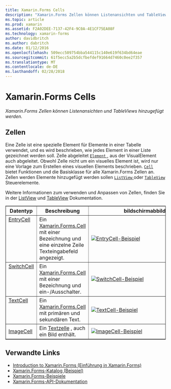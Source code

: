 ```yaml
---
title: Xamarin.Forms Cells
description: "Xamarin.Forms Zellen können Listenansichten und TableViews hinzugefügt werden."
ms.topic: article
ms.prod: xamarin
ms.assetid: F2A02DEE-7137-42F4-9C0A-4E1CF75EA08F
ms.technology: xamarin-forms
author: davidbritch
ms.author: dabritch
ms.date: 01/12/2016
ms.openlocfilehash: 509ecc509754bba544115c140e619f634bd64eae
ms.sourcegitcommit: 61f5ecc5a2b5dcfbefdef91664d7460c0ee2f357
ms.translationtype: MT
ms.contentlocale: de-DE
ms.lasthandoff: 02/28/2018
---
```

# <a name="xamarinforms-cells"></a>Xamarin.Forms Cells

_Xamarin.Forms Zellen können Listenansichten und TableViews hinzugefügt werden._

<style>.tableimg { max-width: none !important;}</style>

## <a name="cells"></a>Zellen

Eine Zelle ist eine spezielle Element für Elemente in einer Tabelle verwendet, und es wird beschrieben, wie jedes Element in einer Liste gezeichnet werden soll. Zelle abgeleitet [ `Element` ](https://developer.xamarin.com/api/type/Xamarin.Forms.Element/), aus der VisualElement auch abgeleitet. Obwohl Zelle nicht um ein visuelles Element ist, wird nur eine Vorlage zum Erstellen eines visuellen Elements beschrieben. [`Cell`](https://developer.xamarin.com/api/type/Xamarin.Forms.Cell/) bietet Funktionen und die Basisklasse für alle Xamarin.Forms Zellen an. Zellen werden Elemente hinzugefügt werden sollen [ `ListView` ](https://developer.xamarin.com/api/type/Xamarin.Forms.ListView/) oder [ `TableView` ](https://developer.xamarin.com/api/type/Xamarin.Forms.TableView/) Steuerelemente.

Weitere Informationen zum verwenden und Anpassen von Zellen, finden Sie in der [ListView](~/xamarin-forms/user-interface/listview/index.md) und [TableView](~/xamarin-forms/user-interface/tableview.md) Dokumentation.

<table align="center" border="1" cellpadding="1" cellspacing="1">
<thead>
    <th>
      <strong>Datentyp</strong>
    </th>
    <th>
      <strong>Beschreibung</strong>
    </th>
    <th style="min-width:400px">
      <strong>bildschirmabbildung von</strong>
    </th>
  </thead>
  <tbody>
    <tr>
    <td valign="top">
      <a href="https://developer.xamarin.com/api/type/Xamarin.Forms.EntryCell/">EntryCell</a>
    </td>
    <td valign="top">
Ein <a href="https://developer.xamarin.com/api/type/Xamarin.Forms.Cell/">Xamarin.Forms.Cell</a> mit einer Bezeichnung und eine einzelne Zeile Texteingabefeld angezeigt.
    </td>
    <td>
    <a href="https://github.com/xamarin/xamarin-forms-samples/blob/master/FormsGallery/FormsGallery/FormsGallery/EntryDemoPage.cs"><img src="cells-images/EntryCell.png" title="EntryCell-Beispiel" class="tableimg">
    </a></td>
  </tr>
  <tr>
    <td valign="top">
      <a href="https://developer.xamarin.com/api/type/Xamarin.Forms.SwitchCell/">SwitchCell</a>
    </td>
    <td valign="top">
Ein <a href="https://developer.xamarin.com/api/type/Xamarin.Forms.Cell/">Xamarin.Forms.Cell</a> mit einer Bezeichnung und ein-/Ausschalter.
    </td>
    <td>
    <a href="https://github.com/xamarin/xamarin-forms-samples/blob/master/FormsGallery/FormsGallery/FormsGallery/SwitchCellDemoPage.cs"><img src="cells-images/SwitchCell.png" title="SwitchCell-Beispiel" class="tableimg">
    </a></td>
  </tr>
  <tr>
    <td valign="top">
      <a href="https://developer.xamarin.com/api/type/Xamarin.Forms.TextCell/">TextCell</a>
    </td>
    <td valign="top">
Ein <a href="https://developer.xamarin.com/api/type/Xamarin.Forms.Cell/">Xamarin.Forms.Cell</a> mit primären und sekundären Text.
    </td>
    <td>
    <a href="https://github.com/xamarin/xamarin-forms-samples/blob/master/FormsGallery/FormsGallery/FormsGallery/TextCellDemoPage.cs"><img src="cells-images/TextCell.png" title="TextCell-Beispiel" class="tableimg">
    </a></td>
  </tr>
      <tr>
    <td>
      <a href="https://developer.xamarin.com/api/type/Xamarin.Forms.ImageCell/">ImageCell</a>
    </td>
    <td valign="top">
Ein <a href="https://developer.xamarin.com/api/type/Xamarin.Forms.TextCell/">Textzelle</a> , auch ein Bild enthält.
    </td>
    <td>
    <a href="https://github.com/xamarin/xamarin-forms-samples/blob/master/FormsGallery/FormsGallery/FormsGallery/ImageCellDemoPage.cs"><img src="cells-images/ImageCell.png" title="ImageCell-Beispiel" class="tableimg">
    </a></td>
  </tr>
  </tbody>
</table>



## <a name="related-links"></a>Verwandte Links

- [Introduction to Xamarin.Forms (Einführung in Xamarin.Forms)](~/xamarin-forms/get-started/introduction-to-xamarin-forms.md)
- [Xamarin.Forms-Katalog (Beispiel)](https://developer.xamarin.com/samples/xamarin-forms/FormsGallery/)
- [Xamarin.Forms-Beispiele](https://developer.xamarin.com/samples/xamarin-forms/all/)
- [Xamarin.Forms-API-Dokumentation](https://developer.xamarin.com/api/namespace/Xamarin.Forms/)
